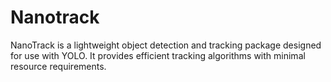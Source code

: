 # Nanotrack
NanoTrack is a lightweight object detection and tracking package designed for use with YOLO. It provides efficient tracking algorithms with minimal resource requirements.
